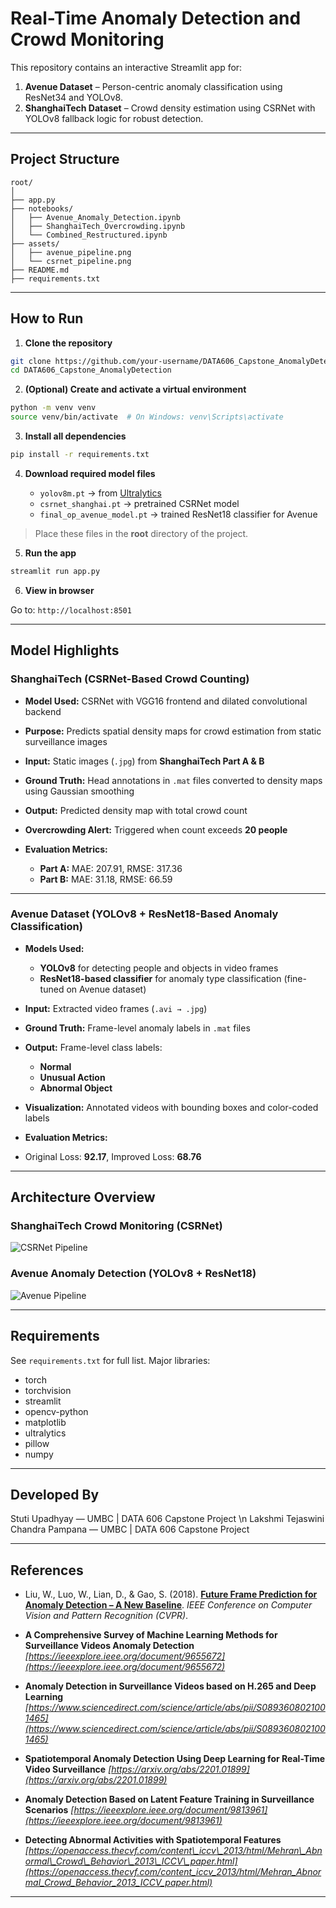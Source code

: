 # Real-Time Anomaly Detection and Crowd Monitoring

This repository contains an interactive Streamlit app for:

1. **Avenue Dataset** – Person-centric anomaly classification using ResNet34 and YOLOv8.
2. **ShanghaiTech Dataset** – Crowd density estimation using CSRNet with YOLOv8 fallback logic for robust detection.

---

## Project Structure

```
root/
│
├── app.py
├── notebooks/
│   ├── Avenue_Anomaly_Detection.ipynb
│   ├── ShanghaiTech_Overcrowding.ipynb
│   └── Combined_Restructured.ipynb
├── assets/
│   ├── avenue_pipeline.png
│   └── csrnet_pipeline.png
├── README.md
├── requirements.txt
```

---

## How to Run

1. **Clone the repository**

```bash
git clone https://github.com/your-username/DATA606_Capstone_AnomalyDetection.git
cd DATA606_Capstone_AnomalyDetection
```

2. **(Optional) Create and activate a virtual environment**

```bash
python -m venv venv
source venv/bin/activate  # On Windows: venv\Scripts\activate
```

3. **Install all dependencies**

```bash
pip install -r requirements.txt
```

4. **Download required model files**

   * `yolov8m.pt` → from [Ultralytics](https://github.com/ultralytics/ultralytics#models)
   * `csrnet_shanghai.pt` → pretrained CSRNet model
   * `final_op_avenue_model.pt` → trained ResNet18 classifier for Avenue

> Place these files in the **root** directory of the project.

5. **Run the app**

```bash
streamlit run app.py
```

6. **View in browser**

Go to: `http://localhost:8501`

---

## Model Highlights

### ShanghaiTech (CSRNet-Based Crowd Counting)

* **Model Used:** CSRNet with VGG16 frontend and dilated convolutional backend
* **Purpose:** Predicts spatial density maps for crowd estimation from static surveillance images
* **Input:** Static images (`.jpg`) from **ShanghaiTech Part A & B**
* **Ground Truth:** Head annotations in `.mat` files converted to density maps using Gaussian smoothing
* **Output:** Predicted density map with total crowd count
* **Overcrowding Alert:** Triggered when count exceeds **20 people**
* **Evaluation Metrics:**

  * **Part A:** MAE: 207.91, RMSE: 317.36
  * **Part B:** MAE: 31.18, RMSE: 66.59

---

### Avenue Dataset (YOLOv8 + ResNet18-Based Anomaly Classification)

* **Models Used:**

  * **YOLOv8** for detecting people and objects in video frames
  * **ResNet18-based classifier** for anomaly type classification (fine-tuned on Avenue dataset)
* **Input:** Extracted video frames (`.avi → .jpg`)
* **Ground Truth:** Frame-level anomaly labels in `.mat` files
* **Output:** Frame-level class labels:

  * **Normal**
  * **Unusual Action**
  * **Abnormal Object**
* **Visualization:** Annotated videos with bounding boxes and color-coded labels
* **Evaluation Metrics:**
* Original Loss: **92.17**, Improved Loss: **68.76**

---

## Architecture Overview

### ShanghaiTech Crowd Monitoring (CSRNet)

![CSRNet Pipeline](assets/diagram-shanghaitech.png)

### Avenue Anomaly Detection (YOLOv8 + ResNet18)

![Avenue Pipeline](assets/diagram-avenue.png)

---

## Requirements

See `requirements.txt` for full list. Major libraries:

* torch
* torchvision
* streamlit
* opencv-python
* matplotlib
* ultralytics
* pillow
* numpy

---

## Developed By

Stuti Upadhyay — UMBC | DATA 606 Capstone Project
\n Lakshmi Tejaswini Chandra Pampana — UMBC | DATA 606 Capstone Project

---

## References

* Liu, W., Luo, W., Lian, D., & Gao, S. (2018). [**Future Frame Prediction for Anomaly Detection – A New Baseline**](https://openaccess.thecvf.com/content_cvpr_2018/html/Liu_Future_Frame_Prediction_CVPR_2018_paper.html). *IEEE Conference on Computer Vision and Pattern Recognition (CVPR)*.

* **A Comprehensive Survey of Machine Learning Methods for Surveillance Videos Anomaly Detection**
  *[https://ieeexplore.ieee.org/document/9655672](https://ieeexplore.ieee.org/document/9655672)*

* **Anomaly Detection in Surveillance Videos based on H.265 and Deep Learning**
  *[https://www.sciencedirect.com/science/article/abs/pii/S0893608021001465](https://www.sciencedirect.com/science/article/abs/pii/S0893608021001465)*

* **Spatiotemporal Anomaly Detection Using Deep Learning for Real-Time Video Surveillance**
  *[https://arxiv.org/abs/2201.01899](https://arxiv.org/abs/2201.01899)*

* **Anomaly Detection Based on Latent Feature Training in Surveillance Scenarios**
  *[https://ieeexplore.ieee.org/document/9813961](https://ieeexplore.ieee.org/document/9813961)*

* **Detecting Abnormal Activities with Spatiotemporal Features**
  *[https://openaccess.thecvf.com/content\_iccv\_2013/html/Mehran\_Abnormal\_Crowd\_Behavior\_2013\_ICCV\_paper.html](https://openaccess.thecvf.com/content_iccv_2013/html/Mehran_Abnormal_Crowd_Behavior_2013_ICCV_paper.html)*

---
